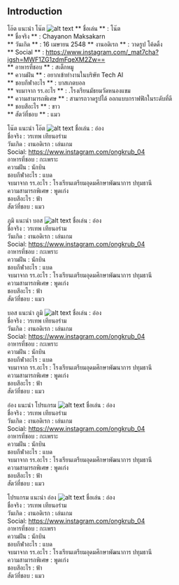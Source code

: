
## Introduction
โอ๊ต แนะนำ โน๊ต ![alt text](...)
** ชื่อเล่น ** : โน๊ต <br />
** ชื่อจริง ** : Chayanon Maksakarn  <br />
** วันเกิด ** : 16 เมษายน 2548
** งานอดิเรก ** : วาดรูป โค้ดดิ้ง <br />
** Social ** : https://www.instagram.com/_mat7cha?igsh=MWF1ZG1zdmFqeXM2Zw== <br />
** อาหารที่ชอบ ** : สเต็กหมู <br />
** ความฝัน ** : อยากเข้าทำงานในบริษัท Tech AI <br />
** ชอบกีฬาอะไร ** : บาสเกตบอล <br />
** จบมาจาก รร.อะไร ** : .โรงเรียนมัธยมวัดหนองแขม <br />
** ความสามารถพิเศษ ** : สามารถวาดรูปได้ ออกแบบกราฟฟิกในระดับที่ดี <br />
** ชอบสีอะไร ** : ขาว <br />
** สัตว์ที่ชอบ ** : แมว <br />

โน๊ต แนะนำ โอ๊ต ![alt text](...)
ชื่อเล่น : อ๋อง <br />
ชื่อจริง : วรเทพ เทียนอร่าม <br />
วันเกิด :
งานอดิเรก : เล่นเกม <br />
Social: https://www.instagram.com/ongkrub_04 <br />
อาหารที่ชอบ : กะเพราะ <br />
ความฝัน : นักบิน <br />
ชอบกีฬาอะไร : แบด <br />
จบมาจาก รร.อะไร : โรงเรียนเตรียมอุดมศึกษาพัฒนาการ ปทุมธานี <br />
ความสามารถพิเศษ : พูดเก่ง <br />
ชอบสีอะไร : ฟ้า <br />
สัตว์ที่ชอบ : แมว <br />

ภูมิ แนะนำ บอส ![alt text](...)
ชื่อเล่น : อ๋อง <br />
ชื่อจริง : วรเทพ เทียนอร่าม <br />
วันเกิด :
งานอดิเรก : เล่นเกม <br />
Social: https://www.instagram.com/ongkrub_04 <br />
อาหารที่ชอบ : กะเพราะ <br />
ความฝัน : นักบิน <br />
ชอบกีฬาอะไร : แบด <br />
จบมาจาก รร.อะไร : โรงเรียนเตรียมอุดมศึกษาพัฒนาการ ปทุมธานี <br />
ความสามารถพิเศษ : พูดเก่ง <br />
ชอบสีอะไร : ฟ้า <br />
สัตว์ที่ชอบ : แมว <br />

บอส แนะนำ ภูมิ ![alt text](...)
ชื่อเล่น : อ๋อง <br />
ชื่อจริง : วรเทพ เทียนอร่าม <br />
วันเกิด :
งานอดิเรก : เล่นเกม <br />
Social: https://www.instagram.com/ongkrub_04 <br />
อาหารที่ชอบ : กะเพราะ <br />
ความฝัน : นักบิน <br />
ชอบกีฬาอะไร : แบด <br />
จบมาจาก รร.อะไร : โรงเรียนเตรียมอุดมศึกษาพัฒนาการ ปทุมธานี <br />
ความสามารถพิเศษ : พูดเก่ง <br />
ชอบสีอะไร : ฟ้า <br />
สัตว์ที่ชอบ : แมว <br />

อ๋อง แนะนำ โปรแกรม ![alt text](...)
ชื่อเล่น : อ๋อง <br />
ชื่อจริง : วรเทพ เทียนอร่าม <br />
วันเกิด :
งานอดิเรก : เล่นเกม <br />
Social: https://www.instagram.com/ongkrub_04 <br />
อาหารที่ชอบ : กะเพราะ <br />
ความฝัน : นักบิน <br />
ชอบกีฬาอะไร : แบด <br />
จบมาจาก รร.อะไร : โรงเรียนเตรียมอุดมศึกษาพัฒนาการ ปทุมธานี <br />
ความสามารถพิเศษ : พูดเก่ง <br />
ชอบสีอะไร : ฟ้า <br />
สัตว์ที่ชอบ : แมว <br />

โปรแกรม แนะนำ อ๋อง ![alt text](https://github.com/NAIOATz/INT100-G6-suanmaiton/blob/main/IMG/Ong.jpg?raw=true)
ชื่อเล่น : อ๋อง <br />
ชื่อจริง : วรเทพ เทียนอร่าม <br />
วันเกิด :
งานอดิเรก : เล่นเกม <br />
Social: https://www.instagram.com/ongkrub_04 <br />
อาหารที่ชอบ : กะเพรา <br />
ความฝัน : นักบิน <br />
ชอบกีฬาอะไร : แบด <br />
จบมาจาก รร.อะไร : โรงเรียนเตรียมอุดมศึกษาพัฒนาการ ปทุมธานี <br />
ความสามารถพิเศษ : พูดเก่ง <br />
ชอบสีอะไร : ฟ้า <br />
สัตว์ที่ชอบ : แมว <br />

